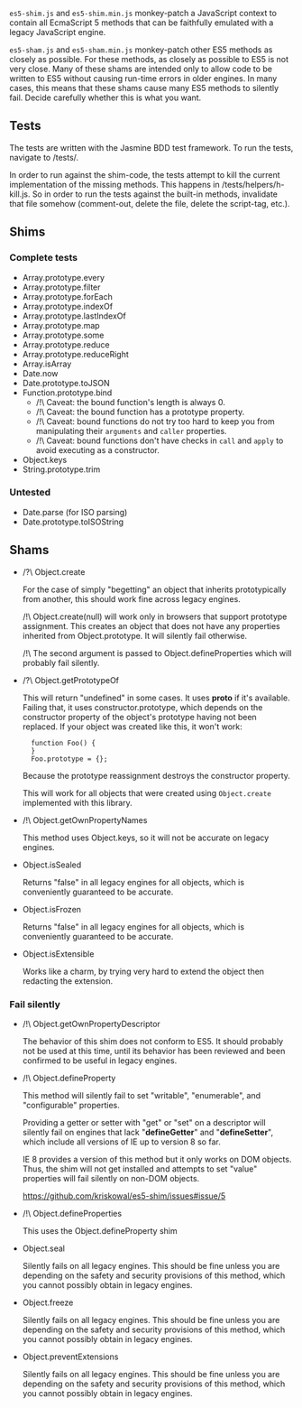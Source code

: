 `es5-shim.js` and `es5-shim.min.js` monkey-patch a JavaScript context to contain all EcmaScript 5 methods that can be faithfully emulated with a legacy
JavaScript engine.

`es5-sham.js` and `es5-sham.min.js` monkey-patch other ES5 methods as closely as possible. For these methods, as closely as possible to ES5 is not very close.
Many of these shams are intended only to allow code to be written to ES5 without causing run-time errors in older engines. In many cases, this means that these
shams cause many ES5 methods to silently fail. Decide carefully whether this is what you want.

## Tests

The tests are written with the Jasmine BDD test framework. To run the tests, navigate to <root-folder>/tests/.

In order to run against the shim-code, the tests attempt to kill the current implementation of the missing methods. This happens in <root-folder>
/tests/helpers/h-kill.js. So in order to run the tests against the built-in methods, invalidate that file somehow
(comment-out, delete the file, delete the script-tag, etc.).

## Shims

### Complete tests ###

* Array.prototype.every
* Array.prototype.filter
* Array.prototype.forEach
* Array.prototype.indexOf
* Array.prototype.lastIndexOf
* Array.prototype.map
* Array.prototype.some
* Array.prototype.reduce
* Array.prototype.reduceRight
* Array.isArray
* Date.now
* Date.prototype.toJSON
* Function.prototype.bind
    * /!\ Caveat: the bound function's length is always 0.
    * /!\ Caveat: the bound function has a prototype property.
    * /!\ Caveat: bound functions do not try too hard to keep you from manipulating their ``arguments`` and ``caller``
      properties.
    * /!\ Caveat: bound functions don't have checks in ``call`` and
      ``apply`` to avoid executing as a constructor.
* Object.keys
* String.prototype.trim

### Untested ###

* Date.parse (for ISO parsing)
* Date.prototype.toISOString

## Shams

* /?\ Object.create

  For the case of simply "begetting" an object that inherits prototypically from another, this should work fine across legacy engines.

  /!\ Object.create(null) will work only in browsers that support prototype assignment. This creates an object that does not have any properties inherited from
  Object.prototype. It will silently fail otherwise.

  /!\ The second argument is passed to Object.defineProperties which will probably fail silently.

* /?\ Object.getPrototypeOf

  This will return "undefined" in some cases. It uses
  __proto__ if it's available. Failing that, it uses constructor.prototype, which depends on the constructor property of the object's prototype having not been
  replaced. If your object was created like this, it won't work:

        function Foo() {
        }
        Foo.prototype = {};

  Because the prototype reassignment destroys the constructor property.

  This will work for all objects that were created using
  `Object.create` implemented with this library.

* /!\ Object.getOwnPropertyNames

  This method uses Object.keys, so it will not be accurate on legacy engines.

* Object.isSealed

  Returns "false" in all legacy engines for all objects, which is conveniently guaranteed to be accurate.

* Object.isFrozen

  Returns "false" in all legacy engines for all objects, which is conveniently guaranteed to be accurate.

* Object.isExtensible

  Works like a charm, by trying very hard to extend the object then redacting the extension.

### Fail silently

* /!\ Object.getOwnPropertyDescriptor

  The behavior of this shim does not conform to ES5. It should probably not be used at this time, until its behavior has been reviewed and been confirmed to be
  useful in legacy engines.

* /!\ Object.defineProperty

  This method will silently fail to set "writable",
  "enumerable", and "configurable" properties.

  Providing a getter or setter with "get" or "set" on a descriptor will silently fail on engines that lack
  "__defineGetter__" and "__defineSetter__", which include all versions of IE up to version 8 so far.

  IE 8 provides a version of this method but it only works on DOM objects. Thus, the shim will not get installed and attempts to set "value" properties will
  fail silently on non-DOM objects.

  https://github.com/kriskowal/es5-shim/issues#issue/5

* /!\ Object.defineProperties

  This uses the Object.defineProperty shim

* Object.seal

  Silently fails on all legacy engines. This should be fine unless you are depending on the safety and security provisions of this method, which you cannot
  possibly obtain in legacy engines.

* Object.freeze

  Silently fails on all legacy engines. This should be fine unless you are depending on the safety and security provisions of this method, which you cannot
  possibly obtain in legacy engines.

* Object.preventExtensions

  Silently fails on all legacy engines. This should be fine unless you are depending on the safety and security provisions of this method, which you cannot
  possibly obtain in legacy engines.

